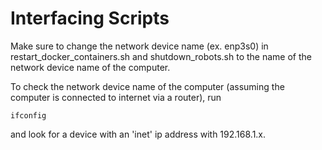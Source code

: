 # Interfacing Scripts

Make sure to change the network device name (ex. enp3s0) in restart_docker_containers.sh and shutdown_robots.sh to the name of the network device name of the computer.

To check the network device name of the computer (assuming the computer is connected to internet via a router), run
```
ifconfig
```
and look for a device with an 'inet' ip address with 192.168.1.x.
